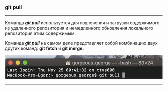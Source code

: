 ### git pull 

***

Команда ***git pull*** используется для извлечения и загрузки содержимого из удаленного репозитория и немедленного обновления локального репозитория этим содержимым.

Команда ***git pull*** на самом деле представляет собой комбинацию двух других команд: **git fetch** и **git merge.**

![gitPull](assets/img/gitPull.png)

***